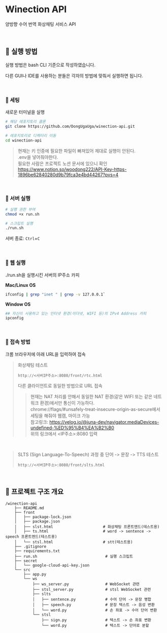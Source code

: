 # Winection API
양방향 수어 번역 화상채팅 서비스 API

<br>

## 📖 실행 방법
실행 방법은 bash CLI 기준으로 작성하였습니다.

다른 GUI나 IDE를 사용하는 분들은 각자의 방법에 맞춰서 실행하면 됩니다.

<br>

### 🔖 세팅
새로운 터미널을 실행
```bash
# 해당 레포지토리 클론
git clone https://github.com/DongUgaUga/winection-api.git

# 레포지토리로 디렉터리 이동
cd winection-api
````

> 현재는 키 인증에 필요한 파일이 빠져있어 제대로 실행이 안된다.  
> .env을 넣어줘야한다.  
> 필요한 사람은 프로젝트 노션 문서에 있으니 확인  
> https://www.notion.so/woodong222/API-Key-https-1896be62840280d9b79fca3e4bd44267?pvs=4

<br>

### 🔖 서버 실행

```bash
# 실행 권한 부여
chmod +x run.sh  

# 스크립트 실행
./run.sh  
```

서버 종료: `Ctrl`+`C`

<br>

### 🔖 웹 실행
./run.sh을 실행시킨 서버의 IP주소 카피

**Mac/Linux OS**
```bash
ifconfig | grep "inet " | grep -v 127.0.0.1`
```

**Window OS**
```bash
## 자신이 사용하고 있는 인터넷 환경(이더넷, WIFI 등)의 IPv4 Address 카피
ipconfig 
```
<br>

### 🔖 접속 방법 
크롬 브라우저에 아래 URL을 입력하여 접속

> 화상채팅 테스트
> ```
> http://<서버IP주소>:8080/front/rtc.html
> ```
> 다른 클라이언트로 동일한 방법으로 URL 접속
>>  현재는 NAT 처리를 안해서 동일한 NAT 환경(같은 WIFI 또는 같은 네트워크 환경)에서만 통신이 가능하다.  
>> chrome://flags/#unsafely-treat-insecure-origin-as-secure에서 세팅을 해줘야 웹캠, 마이크 가능  
>> 참고링크: https://velog.io/@juna-dev/navigator.mediaDevices-undefined-%ED%95%B4%EA%B2%B0  
>> 위의 링크에서 <IP주소>:8080 입력

<br>

> SLTS (Sign Language-To-Speech) 과정 중 단어 -> 문장 -> TTS 테스트
> ```
> http://<서버IP주소>:8080/front/slts.html
> ```


<br>


## 📖 프로젝트 구조 개요
```
/winection-api                   
    ├── README.md   
    ├── front                  
    │   ├── package-lock.json               
    │   ├── package.json                
    │   ├── slst.html                      # 화상채팅 프론트엔드(테스트용)
    │   ├── ts.html                        # word -> sentence -> speech 프론트엔드(테스트용)  
    │   └── stsl.html                      # stt(테스트용)  
    ├── .gitignore   
    ├── requirements.txt  
    ├── run.sh                              # 실행 스크립트 
    ├── secret
    │   └── google-cloud-api-key.json       
    └── src                                  
        ├── app.py                              
        └── ws  
            ├── ws_server.py                # WebSocket 관련  
            ├── stsl_server.py              # stsl WebSocket 관련    
            ├── slts                             
            │   ├── sentence.py             # 수어 단어 -> 문장 병합
            │   ├── speech.py               # 문장 텍스트 -> 음성 변환
            │   └── word.py                 # 손 좌표 -> 수어 단어 변환
            └── stsl
                ├── sign.py                 # 텍스트 -> 손 좌표 변환
                └── word.py                 # 텍스트 -> 단어로 분할
```
